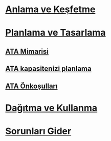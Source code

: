 # [Anlama ve Keşfetme](/advanced-threat-analytics/understand-explore/what-is-ata)
# [Planlama ve Tasarlama](ata-capacity-planning.md)
## [ATA Mimarisi](ata-architecture.md)
## [ATA kapasitenizi planlama](ata-capacity-planning.md)
## [ATA Önkoşulları](ata-prerequisites.md)
# [Dağıtma ve Kullanma](/advanced-threat-analytics/deploy-use/install-ata)
# [Sorunları Gider](/advanced-threat-analytics/troubleshoot/troubleshooting-ata-using-logs)


<!--HONumber=Jun16_HO4-->


